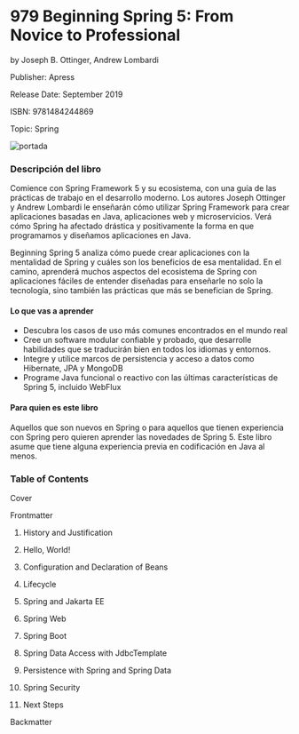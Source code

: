 # 979 Beginning Spring 5: From Novice to Professional

by Joseph B. Ottinger, Andrew Lombardi

Publisher: Apress

Release Date: September 2019

ISBN: 9781484244869

Topic: Spring

![portada](https://github.com/adolfodelarosades/Java/blob/master/temarios/979_Beginning_Spring_5/images/979-portada.png)

### Descripción del libro

Comience con Spring Framework 5 y su ecosistema, con una guía de las prácticas de trabajo en el desarrollo moderno. Los autores Joseph Ottinger y Andrew Lombardi le enseñarán cómo utilizar Spring Framework para crear aplicaciones basadas en Java, aplicaciones web y microservicios. Verá cómo Spring ha afectado drástica y positivamente la forma en que programamos y diseñamos aplicaciones en Java.

Beginning Spring 5 analiza cómo puede crear aplicaciones con la mentalidad de Spring y cuáles son los beneficios de esa mentalidad. En el camino, aprenderá muchos aspectos del ecosistema de Spring con aplicaciones fáciles de entender diseñadas para enseñarle no solo la tecnología, sino también las prácticas que más se benefician de Spring.

#### Lo que vas a aprender

* Descubra los casos de uso más comunes encontrados en el mundo real
* Cree un software modular confiable y probado, que desarrolle habilidades que se traducirán bien en todos los idiomas y entornos.
* Integre y utilice marcos de persistencia y acceso a datos como Hibernate, JPA y MongoDB
* Programe Java funcional o reactivo con las últimas características de Spring 5, incluido WebFlux

#### Para quien es este libro

Aquellos que son nuevos en Spring o para aquellos que tienen experiencia con Spring pero quieren aprender las novedades de Spring 5. Este libro asume que tiene alguna experiencia previa en codificación en Java al menos.

### Table of Contents

Cover

Frontmatter

1. History and Justification

2. Hello, World!

3. Configuration and Declaration of Beans

4. Lifecycle

5. Spring and Jakarta EE

6. Spring Web

7. Spring Boot

8. Spring Data Access with JdbcTemplate

9. Persistence with Spring and Spring Data

10. Spring Security

11. Next Steps

Backmatter
